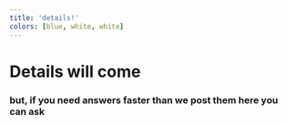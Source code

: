 ```yaml
---
title: 'details!'
colors: [blue, white, white]
---
```


# Details will come

### but, if you need answers faster than we post them here you can ask 


